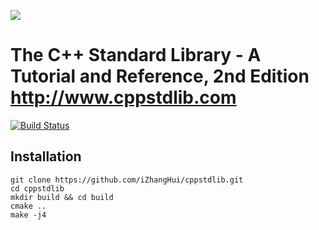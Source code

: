 ![](http://www.cppstdlib.com/pict/C%2B%2BStdLib_Cover_208x259.jpg)

The C++ Standard Library - A Tutorial and Reference, 2nd Edition
http://www.cppstdlib.com
=================================================

 [![Build Status](https://travis-ci.org/iZhangHui/cppstdlib.svg?branch=master)](https://travis-ci.org/iZhangHui/cppstdlib)

Installation
------------
```
git clone https://github.com/iZhangHui/cppstdlib.git
cd cppstdlib
mkdir build && cd build
cmake ..
make -j4

```
